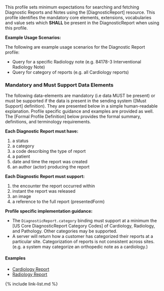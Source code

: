 ﻿
This profile sets minimum expectations for searching and fetching Diagnostic Reports and Notes using the [DiagnosticReport] resource. This profile identifies the mandatory core elements, extensions, vocabularies and value sets which **SHALL** be present in the DiagnosticReport when using this profile.

**Example Usage Scenarios:**

The following are example usage scenarios for the Diagnostic Report profile:

-   Query for a specific Radiology note (e.g. 84178-3 Interventional Radiology Note)
-   Query for category of reports (e.g. all Cardiology reports)


### Mandatory and Must Support Data Elements

The following data-elements are mandatory (i.e data MUST be present) or must be supported if the data is present in the sending system ([Must Support] definition). They are presented below in a simple human-readable explanation.  Profile specific guidance and examples are provided as well.  The [Formal Profile Definition] below provides the  formal summary, definitions, and  terminology requirements.  

**Each Diagnostic Report must have:**

1.  a status
1.  a category
1.  a code describing the type of report
1.  a patient
1.  date and time the report was created
1.  an author (actor) producing the report

**Each Diagnostic Report must support:**

1.  the encounter the report occurred within
1.  instant the report was released
1.  an image
1.  a reference to the full report (presentedForm)

**Profile specific implementation guidance:**

- The `DiagnosticReport.category` binding must support at a minimum the [US Core DiagnosticReport Category Codes] of Cardiology, Radiology, and Pathology. Other categories may be supported.
- A server will return how a customer has categorized their reports at a particular site. Categorization of reports is not consistent across sites. (e.g. a system may categorize an orthopedic note as a cardiology.)

#### Examples

- [Cardiology Report](DiagnosticReport-cardiology-report.html)
- [Radiology Report](DiagnosticReport-chest-xray-report.html)

{% include link-list.md %}

